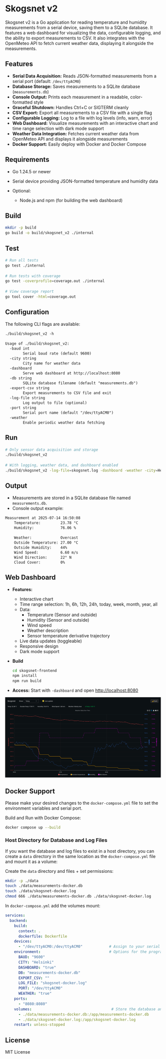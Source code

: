# Skogsnet v2

Skogsnet v2 is a Go application for reading temperature and humidity measurements from a serial device, saving them to a SQLite database. It features a web dashboard for visualizing the data, configurable logging, and the ability to export measurements to CSV. It also integrates with the OpenMeteo API to fetch current weather data, displaying it alongside the measurements.


## Features

- **Serial Data Acquisition:** Reads JSON-formatted measurements from a serial port (default: `/dev/ttyACM0`)
- **Database Storage:** Saves measurements to a SQLite database (`measurements.db`)
- **Console Output:** Prints each measurement in a readable, color-formatted style
- **Graceful Shutdown:** Handles Ctrl+C or SIGTERM cleanly
- **CSV Export:** Export all measurements to a CSV file with a single flag
- **Configurable Logging:** Log to a file with log levels (info, warn, error)
- **Web Dashboard:** Visualize measurements with an interactive chart and time range selection with dark mode support
- **Weather Data Integration:** Fetches current weather data from OpenMeteo API and displays it alongside measurements
- **Docker Support:** Easily deploy with Docker and Docker Compose

## Requirements

- Go 1.24.5 or newer
- Serial device providing JSON-formatted temperature and humidity data

- Optional:
  - Node.js and npm (for building the web dashboard)


## Build

```sh
mkdir -p build
go build -o build/skogsnet_v2 ./internal
```

## Test
```sh
# Run all tests
go test ./internal

# Run tests with coverage
go test -coverprofile=coverage.out ./internal

# View coverage report
go tool cover -html=coverage.out
```

## Configuration

The following CLI flags are available:

```
./build/skogsnet_v2 -h

Usage of ./build/skogsnet_v2:
  -baud int
    	Serial baud rate (default 9600)
  -city string
    	City name for weather data
  -dashboard
    	Serve web dashboard at http://localhost:8080
  -db string
    	SQLite database filename (default "measurements.db")
  -export-csv string
    	Export measurements to CSV file and exit
  -log-file string
    	Log output to file (optional)
  -port string
    	Serial port name (default "/dev/ttyACM0")
  -weather
    	Enable periodic weather data fetching
```


## Run

```sh
# Only sensor data acquisition and storage
./build/skogsnet_v2

# With logging, weather data, and dashboard enabled
./build/skogsnet_v2 -log-file=skogsnet.log -dashboard -weather -city=Helsinki
```

## Output

- Measurements are stored in a SQLite database file named `measurements.db`.
- Console output example:
```
Measurement at 2025-07-14 16:50:08
    Temperature:         23.78 °C
    Humidity:            76.06 %

    Weather:             Overcast
    Outside Temperature: 27.00 °C
    Outside Humidity:    44%
    Wind Speed:          6.60 m/s
    Wind Direction:      22° N
    Cloud Cover:         0%
```

## Web Dashboard

- **Features:**  
  - Interactive chart
  - Time range selection: 1h, 6h, 12h, 24h, today, week, month, year, all
  - Data:
    - Temperature (Sensor and outside)
    - Humidity (Sensor and outside)
    - Wind speed
    - Weather description
    - Sensor temperature derivative trajectory
  - Live data updates (toggleable)
  - Responsive design
  - Dark mode support

- **Build**
  ```sh
  cd skogsnet-frontend
  npm install
  npm run build
  ```

- **Access:**
  Start with `-dashboard` and open [http://localhost:8080](http://localhost:8080)

![web-dashboard](skogsnet-frontend/react-frontend-screenshot.png)


## Docker Support
Please make your desired changes to the `docker-compose.yml` file to set the environment variables and serial port.


Build and Run with Docker Compose:
```sh
docker compose up --build
```

### Host Directory for Database and Log Files
If you want the database and log files to exist in a host directory, you can create a `data` directory in the same location as the `docker-compose.yml` file and mount it as a volume:

Create the `data` directory and files + set permissions:
```sh
mkdir -p ./data
touch ./data/measurements-docker.db
touch ./data/skogsnet-docker.log
chmod 666 ./data/measurements-docker.db ./data/skogsnet-docker.log
```

In `docker-compose.yml` add the volumes mount:
```yaml
services:
  backend:
    build:
      context: .
      dockerfile: Dockerfile
    devices:
      - "/dev/ttyACM0:/dev/ttyACM0"            # Assign to your serial port
    environment:                               # Options for the program
      BAUD: "9600"
      CITY: "Helsinki"
      DASHBOARD: "true"
      DB: "measurements-docker.db"
      EXPORT_CSV: ""
      LOG_FILE: "skogsnet-docker.log"
      PORT: "/dev/ttyACM0"
      WEATHER: "true"
    ports:
      - "8080:8080"
    volumes:                                    # Store the database and log outside the container
      - ./data/measurements-docker.db:/app/measurements-docker.db
      - ./data/skogsnet-docker.log:/app/skogsnet-docker.log
    restart: unless-stopped
```


## License
MIT License
